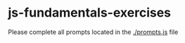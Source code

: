 # js-fundamentals-exercises

Please complete all prompts located in the [./prompts.js](./prompts.js) file